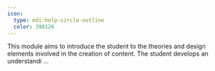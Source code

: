 ```yaml
---
icon:
  type: mdi:help-circle-outline
  color: 398126
---
```


This module aims to introduce the student to the theories and design elements involved in the creation of content. The student develops an understandi ... 
